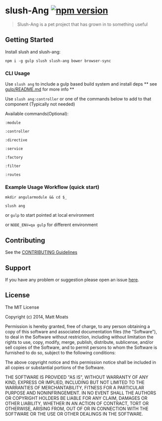 # slush-Ang [![npm version](https://badge.fury.io/js/slush-ang.svg)](http://badge.fury.io/js/slush-ang)

> Slush-Ang is a pet project that has grown in to something useful

## Getting Started

Install slush and slush-ang:

`npm i -g gulp slush slush-ang bower browser-sync`

### CLI Usage

Use `slush ang` to include a gulp based build system and install deps  ** see <a href="https://github.com/mmoats/slush-ang/blob/master/gulp/README.md">gulp/README.md</a> for more info **

Use `slush ang:controller` or one of the commands below to add to that component (Typically not needed)

Available commands(Optional):

`:module`

`:controller`

`:directive`

`:service`

`:factory`

`:filter`

`:routes`

### Example Usage Workflow (quick start)

`mkdir angularmodule && cd $_`

`slush ang`

or `gulp` to start pointed at local environment

or `NODE_ENV=qa gulp` for different environment

## Contributing

See the [CONTRIBUTING Guidelines](https://github.com/mattmoats/slush-ang/blob/master/CONTRIBUTING.md)

## Support
If you have any problem or suggestion please open an issue [here](https://github.com/mattmoats/slush-ang/issues).

## License

The MIT License

Copyright (c) 2014, Matt Moats

Permission is hereby granted, free of charge, to any person
obtaining a copy of this software and associated documentation
files (the "Software"), to deal in the Software without
restriction, including without limitation the rights to use,
copy, modify, merge, publish, distribute, sublicense, and/or sell
copies of the Software, and to permit persons to whom the
Software is furnished to do so, subject to the following
conditions:

The above copyright notice and this permission notice shall be
included in all copies or substantial portions of the Software.

THE SOFTWARE IS PROVIDED "AS IS", WITHOUT WARRANTY OF ANY KIND,
EXPRESS OR IMPLIED, INCLUDING BUT NOT LIMITED TO THE WARRANTIES
OF MERCHANTABILITY, FITNESS FOR A PARTICULAR PURPOSE AND
NONINFRINGEMENT. IN NO EVENT SHALL THE AUTHORS OR COPYRIGHT
HOLDERS BE LIABLE FOR ANY CLAIM, DAMAGES OR OTHER LIABILITY,
WHETHER IN AN ACTION OF CONTRACT, TORT OR OTHERWISE, ARISING
FROM, OUT OF OR IN CONNECTION WITH THE SOFTWARE OR THE USE OR
OTHER DEALINGS IN THE SOFTWARE.
